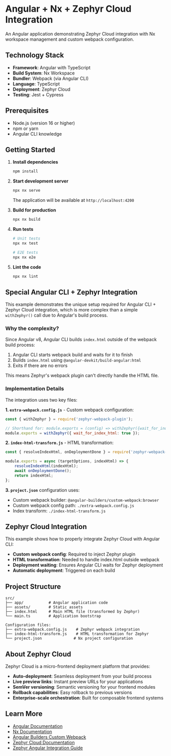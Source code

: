 # Angular + Nx + Zephyr Cloud Integration

An Angular application demonstrating Zephyr Cloud integration with Nx workspace management and custom webpack configuration.

## Technology Stack

- **Framework**: Angular with TypeScript
- **Build System**: Nx Workspace
- **Bundler**: Webpack (via Angular CLI)
- **Language**: TypeScript
- **Deployment**: Zephyr Cloud
- **Testing**: Jest + Cypress

## Prerequisites

- Node.js (version 16 or higher)
- npm or yarn
- Angular CLI knowledge

## Getting Started

1. **Install dependencies**
   ```bash
   npm install
   ```

2. **Start development server**
   ```bash
   npx nx serve
   ```
   
   The application will be available at `http://localhost:4200`

3. **Build for production**
   ```bash
   npx nx build
   ```

4. **Run tests**
   ```bash
   # Unit tests
   npx nx test
   
   # E2E tests
   npx nx e2e
   ```

5. **Lint the code**
   ```bash
   npx nx lint
   ```

## Special Angular CLI + Zephyr Integration

This example demonstrates the unique setup required for Angular CLI + Zephyr Cloud integration, which is more complex than a simple `withZephyr()` call due to Angular's build process.

### Why the complexity?

Since Angular v8, Angular CLI builds `index.html` outside of the webpack build process:

1. Angular CLI starts webpack build and waits for it to finish
2. Builds `index.html` using `@angular-devkit/build-angular:html`
3. Exits if there are no errors

This means Zephyr's webpack plugin can't directly handle the HTML file.

### Implementation Details

The integration uses two key files:

**1. `extra-webpack.config.js`** - Custom webpack configuration:
```javascript
const { withZephyr } = require('zephyr-webpack-plugin');

// Shorthand for: module.exports = (config) => withZephyr({wait_for_index_html: true})(config);
module.exports = withZephyr({ wait_for_index_html: true });
```

**2. `index-html-transform.js`** - HTML transformation:
```javascript
const { resolveIndexHtml, onDeploymentDone } = require('zephyr-webpack-plugin');

module.exports = async (targetOptions, indexHtml) => {
    resolveIndexHtml(indexHtml);
    await onDeploymentDone();
    return indexHtml;
};
```

**3. `project.json`** configuration uses:
- Custom webpack builder: `@angular-builders/custom-webpack:browser`
- Custom webpack config path: `./extra-webpack.config.js`
- Index transform: `./index-html-transform.js`

## Zephyr Cloud Integration

This example shows how to properly integrate Zephyr Cloud with Angular CLI:

- **Custom webpack config**: Required to inject Zephyr plugin
- **HTML transformation**: Needed to handle index.html outside webpack
- **Deployment waiting**: Ensures Angular CLI waits for Zephyr deployment
- **Automatic deployment**: Triggered on each build

## Project Structure

```
src/
├── app/           # Angular application code
├── assets/        # Static assets
├── index.html     # Main HTML file (transformed by Zephyr)
└── main.ts        # Application bootstrap

Configuration files:
├── extra-webpack.config.js    # Zephyr webpack integration
├── index-html-transform.js    # HTML transformation for Zephyr
└── project.json              # Nx project configuration
```

## About Zephyr Cloud

Zephyr Cloud is a micro-frontend deployment platform that provides:
- **Auto-deployment**: Seamless deployment from your build process
- **Live preview links**: Instant preview URLs for your applications
- **SemVer versioning**: Semantic versioning for your frontend modules
- **Rollback capabilities**: Easy rollback to previous versions
- **Enterprise-scale orchestration**: Built for composable frontend systems

## Learn More

- [Angular Documentation](https://angular.io/docs)
- [Nx Documentation](https://nx.dev/)
- [Angular Builders Custom Webpack](https://github.com/just-jeb/angular-builders/tree/master/packages/custom-webpack)
- [Zephyr Cloud Documentation](https://docs.zephyr-cloud.io)
- [Zephyr Angular Integration Guide](https://docs.zephyr-cloud.io/how-to/angular-integration)
